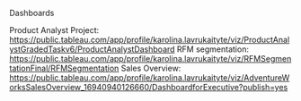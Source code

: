Dashboards

Product Analyst Project: 
https://public.tableau.com/app/profile/karolina.lavrukaityte/viz/ProductAnalystGradedTaskv6/ProductAnalystDashboard
RFM segmentation: 
https://public.tableau.com/app/profile/karolina.lavrukaityte/viz/RFMSegmentationFinal/RFMSegmentation
Sales Overview: 
https://public.tableau.com/app/profile/karolina.lavrukaityte/viz/AdventureWorksSalesOverview_16940940126660/DashboardforExecutive?publish=yes
